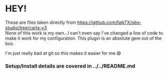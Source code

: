 # HEY!
These are files taken directly from https://github.com/falkTX/obs-studio/tree/carla-v3  
None of this work is my own...I can't even say I've changed a line of code to make it work for my configuration. This plugin is an absolute gem out of the box.  

I'm just really bad at git so this makes it easier for me 😅

### Setup/Install details are covered in ../../README.md